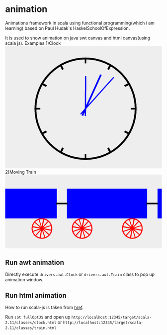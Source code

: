 # animation

Animations framework in scala using functional programming(which i am learning) based on 
Paul Hudak's HaskelSchoolOfExpression.
 
It is used to show animation on java swt canvas and html canvas(using scala js).
 Examples
 1)Clock
 ![Alt text](/images/clock.gif?raw=true "Clock")
 2)Moving Train
 ![Alt text](/images/train.gif?raw=true "Moving train")

## Run awt animation
Directly execute `drivers.awt.Clock` or `drivers.awt.Train` class to pop up animation window.


## Run html animation
How to run scala-js is taken from [href](https://github.com/lihaoyi/workbench-example-app).

Run `sbt fullOptJS` and open up 
`http://localhost:12345/target/scala-2.11/classes/clock.html` or
`http://localhost:12345/target/scala-2.11/classes/train.html`

